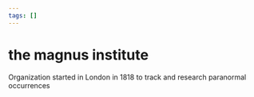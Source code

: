 ```yaml
---
tags: []
---
```

# the magnus institute   
   
Organization started in London in 1818 to track and research paranormal occurrences 